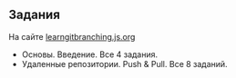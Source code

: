 ## Задания
На сайте [learngitbranching.js.org](https://learngitbranching.js.org/?locale=ru_RU)
* Основы. Введение. Все 4 задания.
* Удаленные репозитории. Push & Pull. Все 8 заданий.
